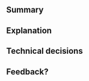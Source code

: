 ## Summary
<!-- Explain what needs to be done and why in one or two sentences. -->

## Explanation
<!--A longer explanation of what needs to happen and what the goal is if needed. -->

## Technical decisions
<!-- If there are technical decisions around this issue already, list them here. -->

## Feedback?

<!-- 
Ping the right people who need to give their input on this. 
Ask specifically for what you want to know. Of course, people are always welcome to leave other feedback too.
-->
